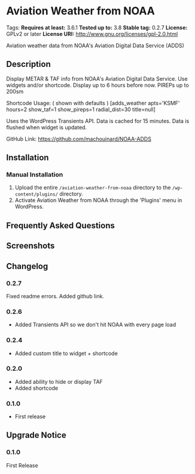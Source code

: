 # Aviation Weather from NOAA #
Tags:
**Requires at least:** 3.6.1
**Tested up to:**      3.8
**Stable tag:**        0.2.7
**License:**           GPLv2 or later
**License URI:**       http://www.gnu.org/licenses/gpl-2.0.html

Aviation weather data from NOAA's Aviation Digital Data Service (ADDS)

## Description ##
Display METAR & TAF info from NOAA's Aviation Digital Data Service. Use widgets and/or shortcode.
Display up to 6 hours before now.
PIREPs up to 200sm

Shortcode Usage:
( shown with defaults )
[adds_weather apts='KSMF' hours=2 show_taf=1 show_pireps=1 radial_dist=30 title=null]

Uses the WordPress Transients API.  Data is cached for 15 minutes.  Data is flushed when widget is updated.

GitHub Link: https://github.com/machouinard/NOAA-ADDS
## Installation ##

### Manual Installation ###

1. Upload the entire `/aviation-weather-from-noaa` directory to the `/wp-content/plugins/` directory.
2. Activate Aviation Weather from NOAA through the 'Plugins' menu in WordPress.

## Frequently Asked Questions ##


## Screenshots ##


## Changelog ##
### 0.2.7 ###
Fixed readme errors.  Added github link.

### 0.2.6 ###
* Added Transients API so we don't hit NOAA with every page load

### 0.2.4 ###
* Added custom title to widget + shortcode

### 0.2.0 ###
* Added ability to hide or display TAF
* Added shortcode

### 0.1.0 ###
* First release

## Upgrade Notice ##

### 0.1.0 ###
First Release
